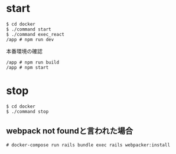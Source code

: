 # start
```
$ cd docker
$ ./command start
$ ./command exec_react
/app # npm run dev
```

本番環境の確認
```
/app # npm run build
/app # npm start
```

# stop
```
$ cd docker
$ ./command stop
```

## webpack not foundと言われた場合
```
# docker-compose run rails bundle exec rails webpacker:install
```
